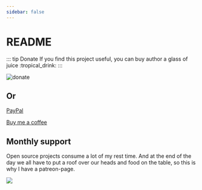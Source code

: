 ```yaml
---
sidebar: false
---
```


# README

::: tip Donate If you find this project useful, you can buy author a glass of juice :tropical\_drink: :::

![donate](https://wpimg.wallstcn.com/bd273f0d-83a0-4ef2-92e1-9ac8ed3746b9.png)

## Or

[PayPal](https://www.paypal.me/panfree23)

[Buy me a coffee](https://www.buymeacoffee.com/Pan)

## Monthly support

Open source projects consume a lot of my rest time. And at the end of the day we all have to put a roof over our heads and food on the table, so this is why I have a patreon-page.

 [![](https://c5.patreon.com/external/logo/become_a_patron_button@2x.png)](https://www.patreon.com/panjiachen)

